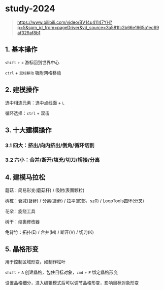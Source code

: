# study-2024

> https://www.bilibili.com/video/BV14u41147YH?p=5&spm_id_from=pageDriver&vd_source=3a581fc2b66e1665a1ec69af329af8b1

## 1. 基本操作

`shift` + `c`  游标回到世界中心

`ctrl` + `鼠标移动`  吸附网格移动

## 2. 建模操作

选中相连元素：选中点线面 + `L` 

循环选择：`ctrl` + 双击

## 3. 十大建模操作

### 3.1 四大：挤出/向内挤出/倒角/循环切割



### 3.2 六小：合并/断开/填充/切刀/桥接/分离



## 4. 建模马拉松

蘑菇：简易形变(蘑菇杆) / 吸附(表面颗粒)

树桩：衰减(苔藓) / 分离(苔藓) / 拉平(底部，sz0) / LoopTools圆环(分叉)

花朵：旋绕工具

树干：缩裹修改器

龟背竹：拓扑(E) / 合并(M) / 断开(V) / 切刀(K)



## 5. 晶格形变

用于控制区域形变，如制作松叶

`shift` + `A` 创建晶格，包住目标对象，`cmd` + `P` 绑定晶格形变

设置晶格细分，进入编辑模式后可以调节晶格形变，影响目标对象形变





